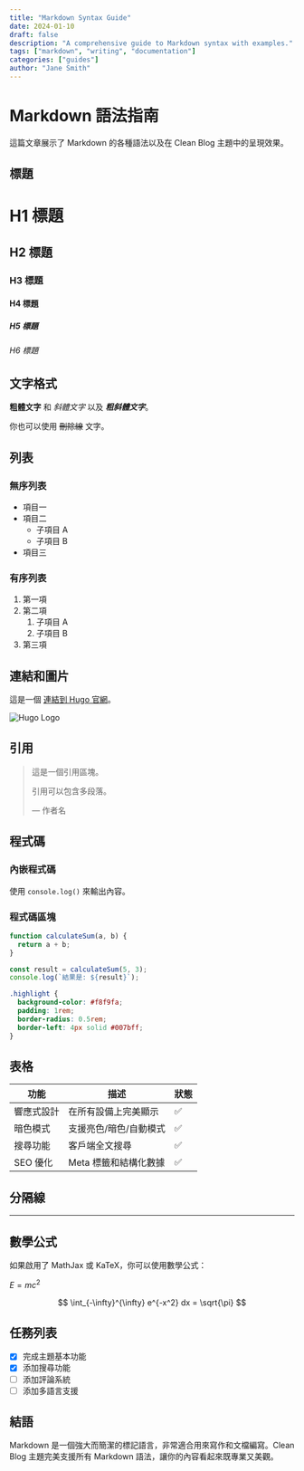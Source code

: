 ```yaml
---
title: "Markdown Syntax Guide"
date: 2024-01-10
draft: false
description: "A comprehensive guide to Markdown syntax with examples."
tags: ["markdown", "writing", "documentation"]
categories: ["guides"]
author: "Jane Smith"
---
```


# Markdown 語法指南

這篇文章展示了 Markdown 的各種語法以及在 Clean Blog 主題中的呈現效果。

## 標題

# H1 標題
## H2 標題
### H3 標題
#### H4 標題
##### H5 標題
###### H6 標題

## 文字格式

**粗體文字** 和 *斜體文字* 以及 ***粗斜體文字***。

你也可以使用 ~~刪除線~~ 文字。

## 列表

### 無序列表

- 項目一
- 項目二
  - 子項目 A
  - 子項目 B
- 項目三

### 有序列表

1. 第一項
2. 第二項
   1. 子項目 A
   2. 子項目 B
3. 第三項

## 連結和圖片

這是一個 [連結到 Hugo 官網](https://gohugo.io/)。

![Hugo Logo](https://gohugo.io/img/hugo-logo.png)

## 引用

> 這是一個引用區塊。
> 
> 引用可以包含多段落。
> 
> — 作者名

## 程式碼

### 內嵌程式碼

使用 `console.log()` 來輸出內容。

### 程式碼區塊

```javascript
function calculateSum(a, b) {
  return a + b;
}

const result = calculateSum(5, 3);
console.log(`結果是: ${result}`);
```

```css
.highlight {
  background-color: #f8f9fa;
  padding: 1rem;
  border-radius: 0.5rem;
  border-left: 4px solid #007bff;
}
```

## 表格

| 功能       | 描述                   | 狀態 |
| ---------- | ---------------------- | ---- |
| 響應式設計 | 在所有設備上完美顯示   | ✅    |
| 暗色模式   | 支援亮色/暗色/自動模式 | ✅    |
| 搜尋功能   | 客戶端全文搜尋         | ✅    |
| SEO 優化   | Meta 標籤和結構化數據  | ✅    |

## 分隔線

---

## 數學公式

如果啟用了 MathJax 或 KaTeX，你可以使用數學公式：

$E = mc^2$

$$
\int_{-\infty}^{\infty} e^{-x^2} dx = \sqrt{\pi}
$$

## 任務列表

- [x] 完成主題基本功能
- [x] 添加搜尋功能
- [ ] 添加評論系統
- [ ] 添加多語言支援

## 結語

Markdown 是一個強大而簡潔的標記語言，非常適合用來寫作和文檔編寫。Clean Blog 主題完美支援所有 Markdown 語法，讓你的內容看起來既專業又美觀。
